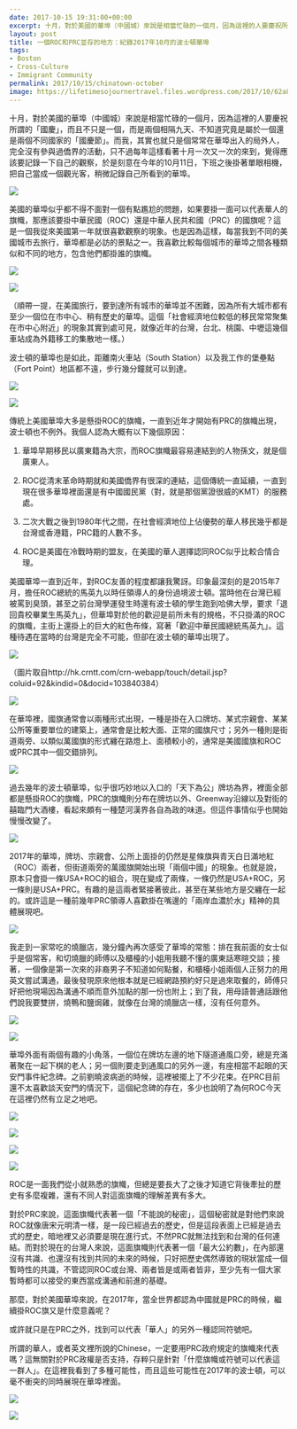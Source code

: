 ```yaml
---
date: 2017-10-15 19:31:00+00:00
excerpt: 十月，對於美國的華埠（中國城）來說是相當忙碌的一個月，因為這裡的人要慶祝所謂的「國慶」，而且不只是一個，而是兩個相隔九天、不知道究竟是屬於一個還是兩個不同國家的「國慶節」。而我，其實也就只是個常常在華埠出入的局外人，完全沒有參與過僑界的活動，只不過每年這樣看著十月一次又一次的來到，覺得應該要記錄一下自己的觀察，於是刻意在今年的10月11日，下班之後掛著單眼相機，把自己當成一個觀光客，稍微記錄自己所看到的華埠。
layout: post
title: 一個ROC和PRC並存的地方：紀錄2017年10月的波士頓華埠
tags:
- Boston
- Cross-Culture
- Immigrant Community
permalink: 2017/10/15/chinatown-october
image: https://lifetimesojournertravel.files.wordpress.com/2017/10/62a86-img_1736.jpg
---
```


十月，對於美國的華埠（中國城）來說是相當忙碌的一個月，因為這裡的人要慶祝所謂的「國慶」，而且不只是一個，而是兩個相隔九天、不知道究竟是屬於一個還是兩個不同國家的「國慶節」。而我，其實也就只是個常常在華埠出入的局外人，完全沒有參與過僑界的活動，只不過每年這樣看著十月一次又一次的來到，覺得應該要記錄一下自己的觀察，於是刻意在今年的10月11日，下班之後掛著單眼相機，把自己當成一個觀光客，稍微記錄自己所看到的華埠。







[![](https://lifetimesojournertravel.files.wordpress.com/2017/10/62a86-img_1736.jpg?w=300)](https://lifetimesojournertravel.files.wordpress.com/2017/10/62a86-img_1736.jpg)







美國的華埠似乎都不得不面對一個有點尷尬的問題，如果要掛一面可以代表華人的旗幟，那應該要掛中華民國（ROC）還是中華人民共和國（PRC）的國旗呢？這是一個我從來美國第一年就很喜歡觀察的現象。也是因為這樣，每當我到不同的美國城市去旅行，華埠都是必訪的景點之一。我喜歡比較每個城市的華埠之間各種類似和不同的地方，包含他們都掛誰的旗幟。







[![](https://lifetimesojournertravel.files.wordpress.com/2017/10/b28e7-img_1749.jpg?w=200)](https://lifetimesojournertravel.files.wordpress.com/2017/10/b28e7-img_1749.jpg)







[![](https://lifetimesojournertravel.files.wordpress.com/2017/10/ba51b-img_1743.jpg?w=200)](https://lifetimesojournertravel.files.wordpress.com/2017/10/ba51b-img_1743.jpg)







（順帶一提，在美國旅行，要到達所有城市的華埠並不困難，因為所有大城市都有至少一個位在市中心、稍有歷史的華埠。這個「社會經濟地位較低的移民常常聚集在市中心附近」的現象其實到處可見，就像近年的台灣，台北、桃園、中壢這幾個車站成為外籍移工的集散地一樣。）







波士頓的華埠也是如此，距離南火車站（South Station）以及我工作的堡壘點（Fort Point）地區都不遠，步行幾分鐘就可以到達。







[![](https://lifetimesojournertravel.files.wordpress.com/2017/10/77c7e-img_1730.jpg?w=200)](https://lifetimesojournertravel.files.wordpress.com/2017/10/77c7e-img_1730.jpg)







[![](https://lifetimesojournertravel.files.wordpress.com/2017/10/74990-img_1747.jpg?w=300)](https://lifetimesojournertravel.files.wordpress.com/2017/10/74990-img_1747.jpg)







傳統上美國華埠大多是懸掛ROC的旗幟，一直到近年才開始有PRC的旗幟出現，波士頓也不例外。我個人認為大概有以下幾個原因：








 	
  1. 華埠早期移民以廣東籍為大宗，而ROC旗幟最容易連結到的人物孫文，就是個廣東人。

 	
  2. ROC從清末革命時期就和美國僑界有很深的連結，這個傳統一直延續，一直到現在很多華埠裡面還是有中國國民黨（對，就是那個黨證很威的KMT）的服務處。

 	
  3. 二次大戰之後到1980年代之間，在社會經濟地位上佔優勢的華人移民幾乎都是台灣或香港籍，PRC籍的人數不多。

 	
  4. ROC是美國在冷戰時期的盟友，在美國的華人選擇認同ROC似乎比較合情合理。




美國華埠一直到近年，對ROC友善的程度都讓我驚訝。印象最深刻的是2015年7月，擔任ROC總統的馬英九以時任領導人的身份過境波士頓。當時他在台灣已經被罵到臭頭，甚至之前台灣學運發生時還有波士頓的學生跑到哈佛大學，要求「退回貴校畢業生馬英九」，但華埠對於他的歡迎是前所未有的規格，不只掛滿的ROC的旗幟，主街上還掛上的巨大的紅色布條，寫著「歡迎中華民國總統馬英九」。這種待遇在當時的台灣是完全不可能，但卻在波士頓的華埠出現了。







[![](http://hkpic.crntt.com/upload/201507/12/103840395.JPG)](http://hkpic.crntt.com/upload/201507/12/103840395.JPG)




（圖片取自http://hk.crntt.com/crn-webapp/touch/detail.jsp?coluid=92&kindid=0&docid=103840384）










[![](https://lifetimesojournertravel.files.wordpress.com/2017/10/1d2fd-img_1728.jpg?w=300)](https://lifetimesojournertravel.files.wordpress.com/2017/10/1d2fd-img_1728.jpg)







在華埠裡，國旗通常會以兩種形式出現，一種是掛在入口牌坊、某式宗親會、某某公所等重要單位的建築上，通常會是比較大面、正常的國旗尺寸；另外一種則是街道兩旁、以類似萬國旗的形式纏在路燈上、面積較小的，通常是美國國旗和ROC或PRC其中一個交錯排列。







[![](https://lifetimesojournertravel.files.wordpress.com/2017/10/674b0-img_1744.jpg?w=300)](https://lifetimesojournertravel.files.wordpress.com/2017/10/674b0-img_1744.jpg)







過去幾年的波士頓華埠，似乎很巧妙地以入口的「天下為公」牌坊為界，裡面全部都是懸掛ROC的旗幟，PRC的旗幟則分布在牌坊以外、Greenway沿線以及對街的囍臨門大酒樓，看起來頗有一種楚河漢界各自為政的味道。但這件事情似乎也開始慢慢改變了。







[![](https://lifetimesojournertravel.files.wordpress.com/2017/10/1354e-img_1734.jpg?w=300)](https://lifetimesojournertravel.files.wordpress.com/2017/10/1354e-img_1734.jpg)







2017年的華埠，牌坊、宗親會、公所上面掛的仍然是星條旗與青天白日滿地紅（ROC）兩者，但街道兩旁的萬國旗開始出現「兩個中國」的現象。也就是說，原本只會掛一條USA+ROC的組合，現在變成了兩條，一條仍然是USA+ROC，另一條則是USA+PRC。有趣的是這兩者緊接著彼此，甚至在某些地方是交纏在一起的。或許這是一種前幾年PRC領導人喜歡掛在嘴邊的「兩岸血濃於水」精神的具體展現吧。







[![](https://lifetimesojournertravel.files.wordpress.com/2017/10/56b58-img_1729.jpg?w=200)](https://lifetimesojournertravel.files.wordpress.com/2017/10/56b58-img_1729.jpg)







我走到一家常吃的燒臘店，幾分鐘內再次感受了華埠的常態：排在我前面的女士似乎是個常客，和切燒臘的師傅以及櫃檯的小姐用我聽不懂的廣東話寒暄交談；接著，一個像是第一次來的非裔男子不知道如何點餐，和櫃檯小姐兩個人正努力的用英文嘗試溝通，最後發現原來他根本就是已經網路預約好只是過來取餐的，師傅只好把他現場因為溝通不順而意外加點的那一份也附上；到了我，用母語普通話跟他們說我要雙拼，燒鴨和鹽焗雞，就像在台灣的燒臘店一樣，沒有任何意外。







[![](https://lifetimesojournertravel.files.wordpress.com/2017/10/40deb-img_1748.jpg?w=200)](https://lifetimesojournertravel.files.wordpress.com/2017/10/40deb-img_1748.jpg)







[![](https://lifetimesojournertravel.files.wordpress.com/2017/10/284a2-img_1746.jpg?w=300)](https://lifetimesojournertravel.files.wordpress.com/2017/10/284a2-img_1746.jpg)







華埠外面有兩個有趣的小角落，一個位在牌坊左邊的地下隧道通風口旁，總是充滿著聚在一起下棋的老人；另一個則要走到通風口的另外一邊，有座相當不起眼的天安門事件紀念碑。之前劉曉波病逝的時候，這裡被擺上了不少花束。在PRC目前還不太喜歡談天安門的情況下，這個紀念碑的存在，多少也說明了為何ROC今天在這裡仍然有立足之地吧。







[![](https://lifetimesojournertravel.files.wordpress.com/2017/10/13b59-img_1735.jpg?w=300)](https://lifetimesojournertravel.files.wordpress.com/2017/10/13b59-img_1735.jpg)







[![](https://lifetimesojournertravel.files.wordpress.com/2017/10/ea740-img_1742.jpg?w=300)](https://lifetimesojournertravel.files.wordpress.com/2017/10/ea740-img_1742.jpg)







[![](https://lifetimesojournertravel.files.wordpress.com/2017/10/5010b-img_1737.jpg?w=200)](https://lifetimesojournertravel.files.wordpress.com/2017/10/5010b-img_1737.jpg)







[![](https://lifetimesojournertravel.files.wordpress.com/2017/10/baac2-20170719_191126.jpg?w=300)](https://lifetimesojournertravel.files.wordpress.com/2017/10/baac2-20170719_191126.jpg)





ROC是一面我們從小就熟悉的旗幟，但總是要長大了之後才知道它背後牽扯的歷史有多麼複雜，還有不同人對這面旗幟的理解差異有多大。

對於PRC來說，這面旗幟代表著一個「不能說的秘密」，這個秘密就是對他們來說ROC就像唐宋元明清一樣，是一段已經過去的歷史，但是這段表面上已經是過去式的歷史，暗地裡又必須要是現在進行式，不然PRC就無法找到和台灣的任何連結。而對於現在的台灣人來說，這面旗幟則代表著一個「最大公約數」，在內部還沒有共識、也還沒有找到共同的未來的時候，只好把歷史偶然導致的現狀當成一個暫時性的共識，不管認同ROC或台灣、兩者皆是或兩者皆非，至少先有一個大家暫時都可以接受的東西當成溝通和前進的基礎。

那麼，對於美國華埠來說，在2017年，當全世界都認為中國就是PRC的時候，繼續掛ROC旗又是什麼意義呢？

或許就只是在PRC之外，找到可以代表「華人」的另外一種認同符號吧。

所謂的華人，或者英文裡所說的Chinese，一定要用PRC政府規定的旗幟來代表嗎？這無關對於PRC政權是否支持，存粹只是針對「什麼旗幟或符號可以代表這一群人」。在這裡我看到了多種可能性，而且這些可能性在2017年的波士頓，可以毫不衝突的同時展現在華埠裡面。


[![](https://lifetimesojournertravel.files.wordpress.com/2017/10/d6858-img_1731.jpg?w=300)](https://lifetimesojournertravel.files.wordpress.com/2017/10/d6858-img_1731.jpg)




[![](https://lifetimesojournertravel.files.wordpress.com/2017/10/d0375-img_1740.jpg?w=300)](https://lifetimesojournertravel.files.wordpress.com/2017/10/d0375-img_1740.jpg)
